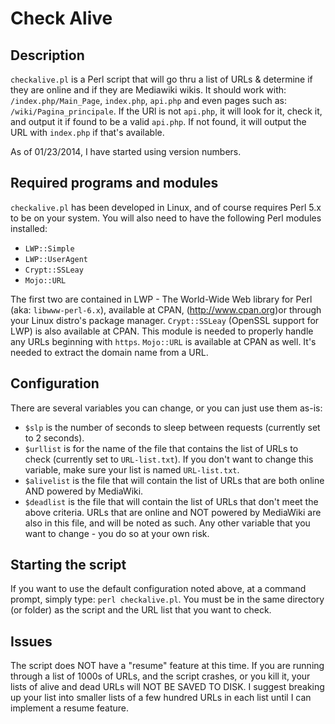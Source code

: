 # Check Alive

## Description

`checkalive.pl` is a Perl script that will go thru a list of URLs & determine if they are online and if they are Mediawiki wikis. It should work with: `/index.php/Main_Page`, `index.php`, `api.php` and even pages such as: `/wiki/Pagina_principale`. If the URl is not `api.php`, it will look for it, check it, and output it if found to be a valid `api.php`. If not found, it will output the URL with `index.php` if that's available.

As of 01/23/2014, I have started using version numbers.

## Required programs and modules

`checkalive.pl` has been developed in Linux, and of course requires Perl 5.x to be on your system. You will also need to have the following Perl modules installed:

- `LWP::Simple`
- `LWP::UserAgent`
- `Crypt::SSLeay`
- `Mojo::URL`

The first two are contained in LWP - The World-Wide Web library for Perl (aka: `libwww-perl-6.x`), available at CPAN, (<http://www.cpan.org>)or through your Linux distro's package manager. `Crypt::SSLeay` (OpenSSL support for LWP) is also available at CPAN. This module is needed to properly handle any URLs beginning with `https`. `Mojo::URL` is available at CPAN as well. It's needed to extract the domain name from a URL.

## Configuration

There are several variables you can change, or you can just use them as-is:

- `$slp` is the number of seconds to sleep between requests (currently set to 2 seconds).
- `$urllist` is for the name of the file that contains the list of URLs to check (currently set to `URL-list.txt`). If you don't want to change this variable, make sure your list is named `URL-list.txt`.
- `$alivelist` is the file that will contain the list of URLs that are both online AND powered by MediaWiki.
- `$deadlist` is the file that will contain the list of URLs that don't meet the above criteria. URLs that are online and NOT powered by MediaWiki are also in this file, and will be noted as such. Any other variable that you want to change - you do so at your own risk.

## Starting the script

If you want to use the default configuration noted above, at a command prompt, simply type: `perl checkalive.pl`. You must be in the same directory (or folder) as the script and the URL list that you want to check.

## Issues

The script does NOT have a "resume" feature at this time. If you are running through a list of 1000s of URLs, and the script crashes, or you kill it, your lists of alive and dead URLs will NOT BE SAVED TO DISK. I suggest breaking up your list into smaller lists of a few hundred URLs in each list until I can implement a resume feature.
